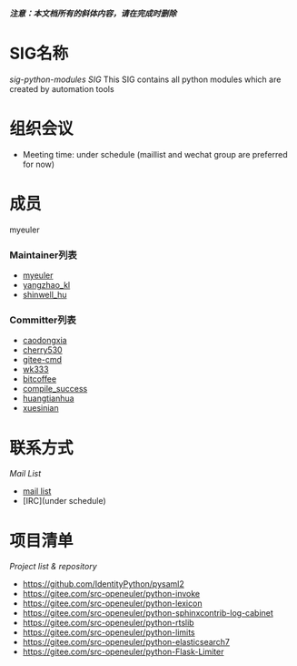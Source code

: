 ***注意：本文档所有的斜体内容，请在完成时删除***

# SIG名称

*sig-python-modules SIG*
This SIG contains all python modules which are created by automation tools


# 组织会议

- Meeting time: under schedule (maillist and wechat group are preferred for now)



# 成员
myeuler

### Maintainer列表
- [myeuler](https://gitee.com/myeuler)
- [yangzhao_kl](https://gitee.com/yangzhao_kl)
- [shinwell_hu](https://gitee.com/shinwell_hu)


### Committer列表
- [caodongxia](https://gitee.com/caodongxia)
- [cherry530](https://gitee.com/cherry530)
- [gitee-cmd](https://gitee.com/gitee-cmd)
- [wk333](https://gitee.com/wk333)
- [bitcoffee](https://gitee.com/bitcoffee)
- [compile_success](https://gitee.com/compile_success)
- [huangtianhua](https://gitee.com/huangtianhua)
- [xuesinian](https://gitee.com/xuesinian)


# 联系方式

*Mail List*

- [mail list](dev@openeuler.org)
- [IRC](under schedule)


# 项目清单

*Project list & repository*
- https://github.com/IdentityPython/pysaml2
- https://gitee.com/src-openeuler/python-invoke
- https://gitee.com/src-openeuler/python-lexicon
- https://gitee.com/src-openeuler/python-sphinxcontrib-log-cabinet
- https://gitee.com/src-openeuler/python-rtslib
- https://gitee.com/src-openeuler/python-limits
- https://gitee.com/src-openeuler/python-elasticsearch7
- https://gitee.com/src-openeuler/python-Flask-Limiter
